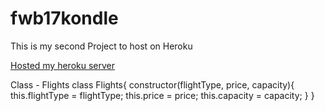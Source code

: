 # fwb17kondle

This is my second Project to host on Heroku

[Hosted my heroku server](https://fwb17kondle.herokuapp.com/)

Class - Flights class Flights{ 
constructor(flightType, price, capacity){ 
this.flightType = flightType; 
this.price = price; 
this.capacity = capacity; 
} }
